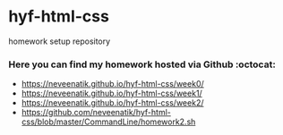 # hyf-html-css
homework setup repository

### Here you can find my homework hosted via Github :octocat:
- https://neveenatik.github.io/hyf-html-css/week0/
- https://neveenatik.github.io/hyf-html-css/week1/
- https://neveenatik.github.io/hyf-html-css/week2/
- https://github.com/neveenatik/hyf-html-css/blob/master/CommandLine/homework2.sh
